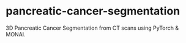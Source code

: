 # pancreatic-cancer-segmentation
3D Pancreatic Cancer Segmentation from CT scans using PyTorch &amp; MONAI.
